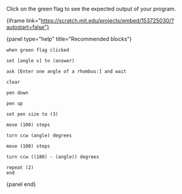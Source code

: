 Click on the green flag to see the expected output of your program.

{iframe link="https://scratch.mit.edu/projects/embed/153725030/?autostart=false"}

{panel type="help" title="Recommended blocks"}

```scratch:split:random
when green flag clicked
```

```scratch:split:random
set [angle v] to (answer)
```

```scratch:split:random
ask [Enter one angle of a rhombus:] and wait
```

```scratch:split:random
clear

pen down

pen up

set pen size to (3)
```

```scratch:split:random
move (100) steps

turn ccw (angle) degrees

move (100) steps

turn ccw ((180) - (angle)) degrees
```

```scratch:split:random
repeat (2)
end
```

{panel end}

